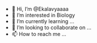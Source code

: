 - 👋 Hi, I’m @Ekalavyaaaa
- 👀 I’m interested in Biology
- 🌱 I’m currently learning ...
- 💞️ I’m looking to collaborate on ...
- 📫 How to reach me ...

<!---
Ekalavyaaaa/Ekalavyaaaa is a ✨ special ✨ repository because its `README.md` (this file) appears on your GitHub profile.
You can click the Preview link to take a look at your changes.
--->
